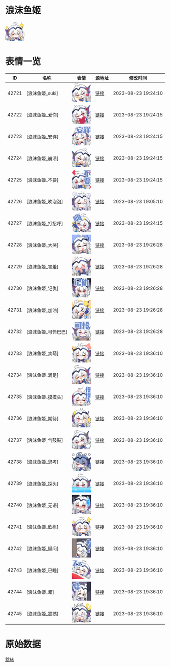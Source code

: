 # 浪沫鱼姬

<img src="./cover.png" height="60" alt="cover" />

# 表情一览

|ID|名称|表情|源地址|修改时间|
|----|----|----|----|----|
|42721|[浪沫鱼姬_suki]|<img src="./pic/042721_%5B浪沫鱼姬_suki%5D.png" height="60" alt="suki"/>|[链接](https://i0.hdslb.com/bfs/emote/8149f83a19ac2f92e243d54d3f88a9cab62705f0.png)|2023-08-23 19:24:10|
|42722|[浪沫鱼姬_爱你]|<img src="./pic/042722_%5B浪沫鱼姬_爱你%5D.png" height="60" alt="爱你"/>|[链接](https://i0.hdslb.com/bfs/emote/e89b9319104c25dcd7b10eb0ed183e8c30745e77.png)|2023-08-23 19:24:15|
|42723|[浪沫鱼姬_安详]|<img src="./pic/042723_%5B浪沫鱼姬_安详%5D.png" height="60" alt="安详"/>|[链接](https://i0.hdslb.com/bfs/emote/1c794f7544dd6c10351c427610ea898d8f04d69e.png)|2023-08-23 19:24:15|
|42724|[浪沫鱼姬_崩溃]|<img src="./pic/042724_%5B浪沫鱼姬_崩溃%5D.png" height="60" alt="崩溃"/>|[链接](https://i0.hdslb.com/bfs/emote/f021089fbce90c3a0471e8d43bc0bacbf6312e1e.png)|2023-08-23 19:24:15|
|42725|[浪沫鱼姬_不要]|<img src="./pic/042725_%5B浪沫鱼姬_不要%5D.png" height="60" alt="不要"/>|[链接](https://i0.hdslb.com/bfs/emote/c987d187f91e02826515dc61ab9c280bb7d89e72.png)|2023-08-23 19:24:15|
|42726|[浪沫鱼姬_吹泡泡]|<img src="./pic/042726_%5B浪沫鱼姬_吹泡泡%5D.png" height="60" alt="吹泡泡"/>|[链接](https://i0.hdslb.com/bfs/emote/da7bdbeb769f9c7effcff3904d7b6c2d623c38f3.png)|2023-08-23 19:05:10|
|42727|[浪沫鱼姬_打招呼]|<img src="./pic/042727_%5B浪沫鱼姬_打招呼%5D.png" height="60" alt="打招呼"/>|[链接](https://i0.hdslb.com/bfs/emote/a2102dc83efb850eb5b2943aad3a1770e6e83008.png)|2023-08-23 19:24:15|
|42728|[浪沫鱼姬_大哭]|<img src="./pic/042728_%5B浪沫鱼姬_大哭%5D.png" height="60" alt="大哭"/>|[链接](https://i0.hdslb.com/bfs/emote/d4003db2e65cd2d1016d1c1a7c1bba0e56b0e096.png)|2023-08-23 19:26:28|
|42729|[浪沫鱼姬_害羞]|<img src="./pic/042729_%5B浪沫鱼姬_害羞%5D.png" height="60" alt="害羞"/>|[链接](https://i0.hdslb.com/bfs/emote/00fbb5543d7fdf5cb7d5d3311383bc9cc817ddc4.png)|2023-08-23 19:26:28|
|42730|[浪沫鱼姬_记仇]|<img src="./pic/042730_%5B浪沫鱼姬_记仇%5D.png" height="60" alt="记仇"/>|[链接](https://i0.hdslb.com/bfs/emote/a998e7dcaa59791935ed5a28cae0c347d96c6291.png)|2023-08-23 19:26:28|
|42731|[浪沫鱼姬_加油]|<img src="./pic/042731_%5B浪沫鱼姬_加油%5D.png" height="60" alt="加油"/>|[链接](https://i0.hdslb.com/bfs/emote/951721ac7c79d302c33915c8134dac311ed46123.png)|2023-08-23 19:26:28|
|42732|[浪沫鱼姬_可怜巴巴]|<img src="./pic/042732_%5B浪沫鱼姬_可怜巴巴%5D.png" height="60" alt="可怜巴巴"/>|[链接](https://i0.hdslb.com/bfs/emote/ed84fc64ea4359802210f38785acc476cdd72deb.png)|2023-08-23 19:26:28|
|42733|[浪沫鱼姬_卖萌]|<img src="./pic/042733_%5B浪沫鱼姬_卖萌%5D.png" height="60" alt="卖萌"/>|[链接](https://i0.hdslb.com/bfs/emote/9c14971d522b7bb803105db67d212cfadf0a6165.png)|2023-08-23 19:36:10|
|42734|[浪沫鱼姬_满足]|<img src="./pic/042734_%5B浪沫鱼姬_满足%5D.png" height="60" alt="满足"/>|[链接](https://i0.hdslb.com/bfs/emote/3a4dfb2f3be733c45aaced1e568c167dbcb55a07.png)|2023-08-23 19:36:10|
|42735|[浪沫鱼姬_摸摸头]|<img src="./pic/042735_%5B浪沫鱼姬_摸摸头%5D.png" height="60" alt="摸摸头"/>|[链接](https://i0.hdslb.com/bfs/emote/d4a12507bb73634be93136620cff28540d9e2eb2.png)|2023-08-23 19:36:10|
|42736|[浪沫鱼姬_期待]|<img src="./pic/042736_%5B浪沫鱼姬_期待%5D.png" height="60" alt="期待"/>|[链接](https://i0.hdslb.com/bfs/emote/3d86ade0992db4ac3e2bedb6b53b62765952871b.png)|2023-08-23 19:36:10|
|42737|[浪沫鱼姬_气鼓鼓]|<img src="./pic/042737_%5B浪沫鱼姬_气鼓鼓%5D.png" height="60" alt="气鼓鼓"/>|[链接](https://i0.hdslb.com/bfs/emote/79d127f328e6205add92670694574716408b5c60.png)|2023-08-23 19:36:10|
|42738|[浪沫鱼姬_思考]|<img src="./pic/042738_%5B浪沫鱼姬_思考%5D.png" height="60" alt="思考"/>|[链接](https://i0.hdslb.com/bfs/emote/6c88824c25c81536bbd12fe3592721e96774b5a9.png)|2023-08-23 19:36:10|
|42739|[浪沫鱼姬_探头]|<img src="./pic/042739_%5B浪沫鱼姬_探头%5D.png" height="60" alt="探头"/>|[链接](https://i0.hdslb.com/bfs/emote/1ad94d8c79899b9b02782180130fbeb91d9359cb.png)|2023-08-23 19:36:10|
|42740|[浪沫鱼姬_无语]|<img src="./pic/042740_%5B浪沫鱼姬_无语%5D.png" height="60" alt="无语"/>|[链接](https://i0.hdslb.com/bfs/emote/32f31bf57c44a3a3ca9882493ff20ebc82a660df.png)|2023-08-23 19:36:10|
|42741|[浪沫鱼姬_欣慰]|<img src="./pic/042741_%5B浪沫鱼姬_欣慰%5D.png" height="60" alt="欣慰"/>|[链接](https://i0.hdslb.com/bfs/emote/70927e7bde06f7a3128b79bb6a0d4821e88b863b.png)|2023-08-23 19:36:10|
|42742|[浪沫鱼姬_疑问]|<img src="./pic/042742_%5B浪沫鱼姬_疑问%5D.png" height="60" alt="疑问"/>|[链接](https://i0.hdslb.com/bfs/emote/1f9b840f65c8234d62eea5ea9a36f789d48deb27.png)|2023-08-23 19:36:10|
|42743|[浪沫鱼姬_已睡]|<img src="./pic/042743_%5B浪沫鱼姬_已睡%5D.png" height="60" alt="已睡"/>|[链接](https://i0.hdslb.com/bfs/emote/4d321162a1d90fd93b738a62d7c9b3e82a5e1c8e.png)|2023-08-23 19:36:10|
|42744|[浪沫鱼姬_晕]|<img src="./pic/042744_%5B浪沫鱼姬_晕%5D.png" height="60" alt="晕"/>|[链接](https://i0.hdslb.com/bfs/emote/55569dc0194851843b164c8fdf767a9ee283d145.png)|2023-08-23 19:36:10|
|42745|[浪沫鱼姬_震撼]|<img src="./pic/042745_%5B浪沫鱼姬_震撼%5D.png" height="60" alt="震撼"/>|[链接](https://i0.hdslb.com/bfs/emote/7ac2ca8538db0b453b650db59f1467ee1f788103.png)|2023-08-23 19:36:10|

# 原始数据

[跳转](./raw.json)

